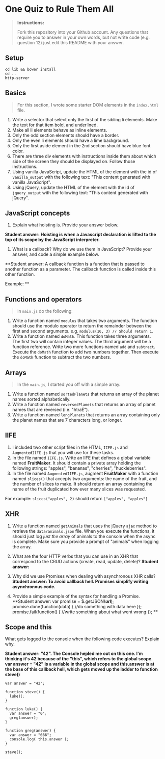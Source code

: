 # One Quiz to Rule Them All

> **Instructions:**
>
> Fork this repository into your Github account. Any questions that require you to answer in your own words, but not write code (e.g. question 12) just edit this README with your answer.

## Setup

```
cd lib && bower install
cd ..
http-server
```

## Basics

> For this section, I wrote some starter DOM elements in the `index.html` file.

1. Write a selector that select only the first of the sibling li elements. Make the text for that item bold, and underlined.
2. Make all li elements behave as inline elements.
3. Only the odd section elements should have a border.
4. Only the even li elements should have a lime background.
5. Only the first aside element in the 2nd section should have blue font color.
6. There are three div elements with instructions inside them about which side of the screen they should be displayed on. Follow those instructions.
7. Using vanilla JavaScript, update the HTML of the element with the id of `vanilla_output` with the following text: "This content generated with vanilla JavaScript".
8. Using jQuery, update the HTML of the element with the id of `jquery_output` with the following text: "This content generated with jQuery".

## JavaScript concepts
1. Explain what hoisting is. Provide your answer below.

  **Student answer: Hoisting is when a Javascript declaration is lifted to the top of its scope by the JavaScript interpreter.**

1. What is a callback? Why do we use them in JavaScript? Provide your answer, and code a simple example below.

  **Student answer: A callback function is a function that is passed to another function as a parameter. The callback function is called inside this other function.

  Example: **

## Functions and operators

> In `main.js` do the following:

1. Write a function named `modulus` that takes two arguments. The function should use the modulo operator to return the remainder between the first and second arguments.  e.g. `modulus(10, 3) // Should return 1`.
1. Write a function named `doMath`. This function takes three arguments.  The first two will contain integer values. The third argument will be a function reference. Write two more functions named `add` and `subtract`. Execute the `doMath` function to add two numbers together. Then execute the `doMath` function to subtract the two numbers.

## Arrays

> In the `main.js`, I started you off with a simple array.

1. Write a function named `sortedPlanets` that returns an array of the planet names sorted alphabetically.
1. Write a function named `reversedPlanets` that returns an array of planet names that are reversed (i.e. "htraE").
1. Write a function named `longPlanets` that returns an array containing only the planet names that are 7 characters long, or longer.

## IIFE

1. I included two other script files in the HTML, `IIFE.js` and `AugmentedIIFE.js` that you will use for these tasks.
1. In the file named `IIFE.js`. Write an IIFE that defines a global variable named **FruitMaker**. It should contain a private array holding the following strings: "apples", "bananas", "cherries", "huckleberries". 
1. In the file named `AugmentedIIFE.js`, augment **FruitMaker** with a function named `slices()` that accepts two arguments: the name of the fruit, and the number of slices to make. It should return an array containing the name of the fruit duplicated how ever many slices was requested.

  For example: `slices("apples", 2)` should return `["apples", "apples"]`

## XHR

1. Write a function named `getAnimals` that uses the jQuery `ajax` method to retrieve the `data/animals.json` file. When you execute the functions, it should just log *just the array* of animals to the console when the async is complete. Make sure you provide a prompt of "animals" when logging the array.
1. What are the four HTTP verbs that you can use in an XHR that correspond to the CRUD actions (create, read, update, delete)?
  **Student answer:**

1. Why did we use Promises when dealing with asynchronous XHR calls?
  **Student answer: To avoid callback hell.  Promises simplify writing asynchronous code.**

1. Provide a simple example of the syntax for handling a Promise.
  **Student answer:
var promise = $.getJSON(***url***);
promise.done(function(data) {
  //do something with data here
});
promise.fail(function() {
  //write something about what went wrong
});
  **

## Scope and this

What gets logged to the console when the following code executes? Explain why.

**Student answer: "42".  The Console hepled me out on this one.  I'm thinking it's 42 because of the "this", which refers to the global scope.  var answer = "42" is a variable in the global scope and this.answer is at the base of this callback hell, which gets moved up the ladder to function steve()**

```
var answer = "42";

function steve() {
  luke();
}

function luke() {
  var answer = "0";
  greg(answer);
}

function greg(answer) {
  var answer = "666";
  console.log( this.answer );
}

steve();
```

